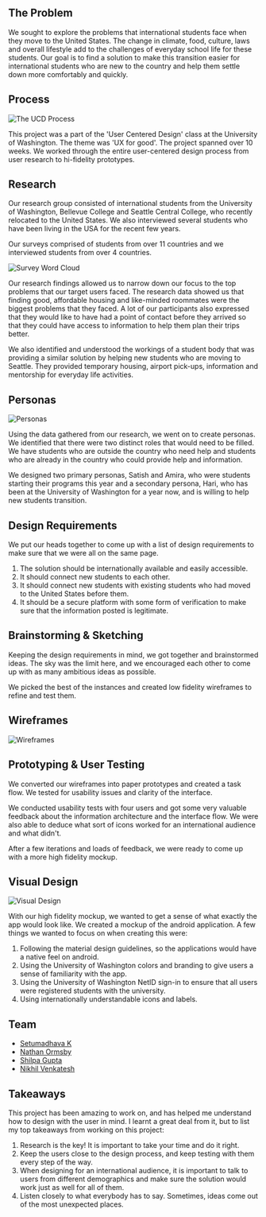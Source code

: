 ## The Problem

We sought to explore the problems that international students face when they move to the United States. The change in climate, food, culture, laws and overall lifestyle add to the challenges of everyday school life for these students. Our goal is to find a solution to make this transition easier for international students who are new to the country and help them settle down more comfortably and quickly.

## Process

![The UCD Process](assets/img/projects/uwise/process-1.png)

This project was a part of the 'User Centered Design' class at the University of Washington. The theme was 'UX for good'. The project spanned over 10 weeks. We worked through the entire user-centered design process from user research to hi-fidelity prototypes.

## Research

Our research group consisted of international students from the University of Washington, Bellevue College and Seattle Central College, who recently relocated to the United States. We also interviewed several students who have been living in the USA for the recent few years.

Our surveys comprised of students from over 11 countries and we interviewed students from over 4 countries.

![Survey Word Cloud](assets/img/projects/uwise/research-1.png)

Our research findings allowed us to narrow down our focus to the top problems that our target users faced. The research data showed us that finding good, affordable housing and like-minded roommates were the biggest problems that they faced. A lot of our participants also expressed that they would like to have had a point of contact before they arrived so that they could have access to information to help them plan their trips better.

We also identified and understood the workings of a student body that was providing a similar solution by helping new students who are moving to Seattle. They provided temporary housing, airport pick-ups, information and mentorship for everyday life activities.

## Personas

![Personas](assets/img/projects/uwise/personas-2.png)

Using the data gathered from our research, we went on to create personas. We identified that there were two distinct roles that would need to be filled. We have students who are outside the country who need help and students who are already in the country who could provide help and information.

We designed two primary personas, Satish and Amira, who were students starting their programs this year and a secondary persona, Hari, who has been at the University of Washington for a year now, and is willing to help new students transition.

## Design Requirements

We put our heads together to come up with a list of design requirements to make sure that we were all on the same page.

1. The solution should be internationally available and easily accessible.
2. It should connect new students to each other.
3. It should connect new students with existing students who had moved to the United States before them.
4. It should be a secure platform with some form of verification to make sure that the information posted is legitimate.

## Brainstorming & Sketching

Keeping the design requirements in mind, we got together and brainstormed ideas. The sky was the limit here, and we encouraged each other to come up with as many ambitious ideas as possible.

We picked the best of the instances and created low fidelity wireframes to refine and test them.

## Wireframes

![Wireframes](assets/img/projects/uwise/wireframes-1.jpg)

## Prototyping & User Testing

We converted our wireframes into paper prototypes and created a task flow. We tested for usability issues and clarity of the interface.

We conducted usability tests with four users and got some very valuable feedback about the information architecture and the interface flow. We were also able to deduce what sort of icons worked for an international audience and what didn't.

After a few iterations and loads of feedback, we were ready to come up with a more high fidelity mockup.

## Visual Design

![Visual Design](assets/img/projects/uwise/hi-fidelity-1.png)

With our high fidelity mockup, we wanted to get a sense of what exactly the app would look like. We created a mockup of the android application. A few things we wanted to focus on when creating this were:

1. Following the material design guidelines, so the applications would have a native feel on android.
2. Using the University of Washington colors and branding to give users a sense of familiarity with the app.
3. Using the University of Washington NetID sign-in to ensure that all users were registered students with the university.
4. Using internationally understandable icons and labels.

## Team

<div class="team">
<ul>
<li><a target="_blank" href="https://www.linkedin.com/in/setumadhavagk">Setumadhava K</a></li>
<li><a target="_blank" href="https://twitter.com/nathan_ormsby">Nathan Ormsby</a></li>
<li><a target="_blank" href="#" onclick="return false;">Shilpa Gupta</a></li>
<li><a target="_blank" href="https://www.linkedin.com/in/nvenk">Nikhil Venkatesh</a></li>
</ul>
</div>

## Takeaways

This project has been amazing to work on, and has helped me understand how to design with the user in mind. I learnt a great deal from it, but to list my top takeaways from working on this project:

1. Research is the key! It is important to take your time and do it right.
2. Keep the users close to the design process, and keep testing with them every step of the way.
3. When designing for an international audience, it is important to talk to users from different demographics and make sure the solution would work just as well for all of them.
4. Listen closely to what everybody has to say. Sometimes, ideas come out of the most unexpected places.